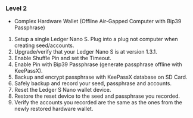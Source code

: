 ### Level 2

- Complex Hardware Wallet (Offline Air-Gapped Computer with Bip39 Passphrase)
 1. Setup a single Ledger Nano S. Plug into a plug not computer when creating seed/accounts.
 2. Upgrade/verify that your Ledger Nano S is at version 1.3.1.
 3. Enable Shuffle Pin and set the Timeout.
 4. Enable Pin with Bip39 Passphrase (generate passphrase offline with KeePassX).
 5. Backup and encrypt passphrase with KeePassX database on SD Card.
 6. Safely backup and record your seed, passphrase and accounts.
 7. Reset the Ledger S Nano wallet device.
 8. Restore the reset device to the seed and passphrase you recorded.
 9. Verify the accounts you recorded are the same as the ones from the newly restored hardware wallet.